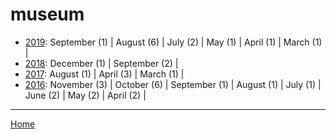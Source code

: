 # museum

  * [2019](./museum-2019.md): 
      September (1) | 
      August (6) | 
      July (2) | 
      May (1) | 
      April (1) | 
      March (1) | 
  * [2018](./museum-2018.md): 
      December (1) | 
      September (2) | 
  * [2017](./museum-2017.md): 
      August (1) | 
      April (3) | 
      March (1) | 
  * [2016](./museum-2016.md): 
      November (3) | 
      October (6) | 
      September (1) | 
      August (1) | 
      July (1) | 
      June (2) | 
      May (2) | 
      April (2) | 

----

[Home](../)
